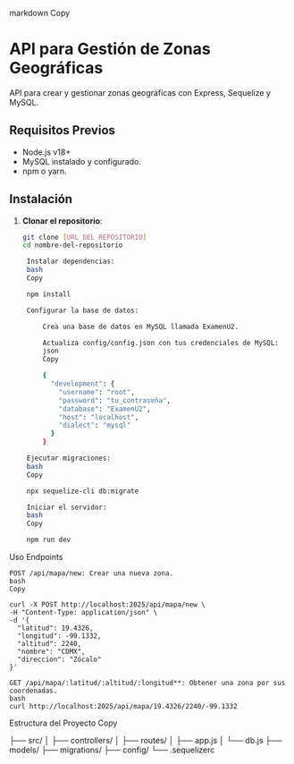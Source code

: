 markdown
Copy

# API para Gestión de Zonas Geográficas

API para crear y gestionar zonas geográficas con Express, Sequelize y MySQL.

## Requisitos Previos
- Node.js v18+
- MySQL instalado y configurado.
- npm o yarn.

## Instalación

1. **Clonar el repositorio**:
   ```bash
   git clone [URL_DEL_REPOSITORIO]
   cd nombre-del-repositorio

    Instalar dependencias:
    bash
    Copy

    npm install

    Configurar la base de datos:

        Crea una base de datos en MySQL llamada ExamenU2.

        Actualiza config/config.json con tus credenciales de MySQL:
        json
        Copy

        {
          "development": {
            "username": "root",
            "password": "tu_contraseña",
            "database": "ExamenU2",
            "host": "localhost",
            "dialect": "mysql"
          }
        }

    Ejecutar migraciones:
    bash
    Copy

    npx sequelize-cli db:migrate

    Iniciar el servidor:
    bash
    Copy

    npm run dev

Uso
Endpoints

    POST /api/mapa/new: Crear una nueva zona.
    bash
    Copy

    curl -X POST http://localhost:2025/api/mapa/new \
    -H "Content-Type: application/json" \
    -d '{
      "latitud": 19.4326,
      "longitud": -99.1332,
      "altitud": 2240,
      "nombre": "CDMX",
      "direccion": "Zócalo"
    }'

    GET /api/mapa/:latitud/:altitud/:longitud**: Obtener una zona por sus coordenadas.
    bash
    curl http://localhost:2025/api/mapa/19.4326/2240/-99.1332

Estructura del Proyecto
Copy

├── src/
│   ├── controllers/
│   ├── routes/
│   ├── app.js
│   └── db.js
├── models/
├── migrations/
├── config/
└── .sequelizerc